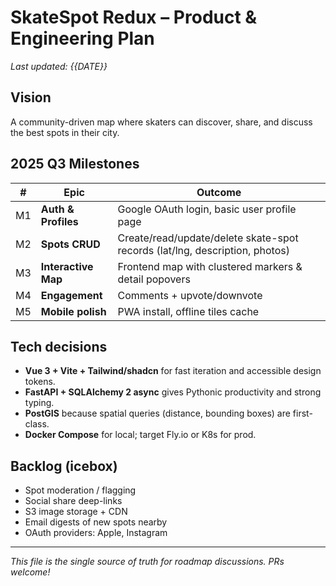 # SkateSpot Redux – Product & Engineering Plan

_Last updated: {{DATE}}_

## Vision

A community-driven map where skaters can discover, share, and discuss the best spots in their city.

## 2025 Q3 Milestones

| #   | Epic                | Outcome                                                                     |
| --- | ------------------- | --------------------------------------------------------------------------- |
| M1  | **Auth & Profiles** | Google OAuth login, basic user profile page                                 |
| M2  | **Spots CRUD**      | Create/read/update/delete skate-spot records (lat/lng, description, photos) |
| M3  | **Interactive Map** | Frontend map with clustered markers & detail popovers                       |
| M4  | **Engagement**      | Comments + upvote/downvote                                                  |
| M5  | **Mobile polish**   | PWA install, offline tiles cache                                            |

## Tech decisions

- **Vue 3 + Vite + Tailwind/shadcn** for fast iteration and accessible design tokens.
- **FastAPI + SQLAlchemy 2 async** gives Pythonic productivity and strong typing.
- **PostGIS** because spatial queries (distance, bounding boxes) are first-class.
- **Docker Compose** for local; target Fly.io or K8s for prod.

## Backlog (icebox)

- Spot moderation / flagging
- Social share deep-links
- S3 image storage + CDN
- Email digests of new spots nearby
- OAuth providers: Apple, Instagram

---

_This file is the single source of truth for roadmap discussions. PRs welcome!_
